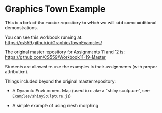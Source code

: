 # Graphics Town Example

This is a fork of the master repository to which we will add some additional demonstrations.

You can see this workbook running at: https://cs559.github.io/GraphicsTownExamples/

The original master repository for Assignments 11 and 12 is: https://github.com/CS559/Workbook11-19-Master

Students are allowed to use the examples in their assignments (with proper attribution).

Things included beyond the original master repository:

- A Dynamic Environment Map (used to make a "shiny sculpture", see `Examples/shinySculpture.js`)

- A simple example of using mesh morphing